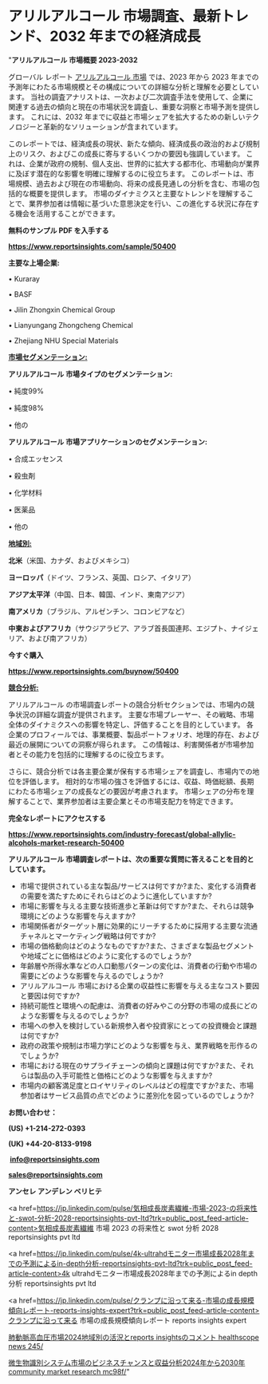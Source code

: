 # アリルアルコール 市場調査、最新トレンド、2032 年までの経済成長

"<strong>アリルアルコール 市場概要 2023-2032</strong>

グローバル レポート <a href=https://www.reportsinsights.com/sample/50400>アリルアルコール 市場</a> では、2023 年から 2023 年までの予測年にわたる市場規模とその構成についての詳細な分析と理解を必要としています。 当社の調査アナリストは、一次および二次調査手法を使用して、企業に関連する過去の傾向と現在の市場状況を調査し、重要な洞察と市場予測を提供します。 これには、2032 年までに収益と市場シェアを拡大​​するための新しいテクノロジーと革新的なソリューションが含まれています。

このレポートでは、経済成長の現状、新たな傾向、経済成長の政治的および規制上のリスク、およびこの成長に寄与するいくつかの要因も強調しています。 これは、企業が政府の規制、個人支出、世界的に拡大する都市化、市場動向が業界に及ぼす潜在的な影響を明確に理解するのに役立ちます。 このレポートは、市場規模、過去および現在の市場動向、将来の成長見通しの分析を含む、市場の包括的な概要を提供します。 市場のダイナミクスと主要なトレンドを理解することで、業界参加者は情報に基づいた意思決定を行い、この進化する状況に存在する機会を活用することができます。

<strong><b>無料のサンプル PDF を入手する</b></strong>

<a href=https://www.reportsinsights.com/sample/50400><strong><u>https://www.reportsinsights.com/sample/50400</u></strong></a>

<strong>主要な上場企業:</strong>

• Kuraray

• BASF

• Jilin Zhongxin Chemical Group

• Lianyungang Zhongcheng Chemical

• Zhejiang NHU Special Materials

<strong><u>市場セグメンテーション</u></strong><strong><u>:</u></strong>

<strong>アリルアルコール 市場タイプのセグメンテーション:</strong>

• 純度99%

• 純度98%

• 他の

<strong>アリルアルコール 市場アプリケーションのセグメンテーション:</strong>

• 合成エッセンス

• 殺虫剤

• 化学材料

• 医薬品

• 他の

<strong><u>地域別</u></strong><strong><u>:</u></strong>

<strong>北米</strong>（米国、カナダ、およびメキシコ）

<strong>ヨーロッパ</strong>（ドイツ、フランス、英国、ロシア、イタリア）

<strong>アジア太平洋</strong>（中国、日本、韓国、インド、東南アジア）

<strong>南アメリカ</strong>（ブラジル、アルゼンチン、コロンビアなど）

<strong>中東およびアフリカ</strong>（サウジアラビア、アラブ首長国連邦、エジプト、ナイジェリア、および南アフリカ）

<strong>今すぐ購入</strong>

<a href=https://www.reportsinsights.com/buynow/50400><strong><u>https://www.reportsinsights.com/buynow/50400</u></strong></a>

<strong><u>競合分析:</u></strong>

アリルアルコール の市場調査レポートの競合分析セクションでは、市場内の競争状況の詳細な調査が提供されます。 主要な市場プレーヤー、その戦略、市場全体のダイナミクスへの影響を特定し、評価することを目的としています。 各企業のプロフィールでは、事業概要、製品ポートフォリオ、地理的存在、および最近の展開についての洞察が得られます。 この情報は、利害関係者が市場参加者とその能力を包括的に理解するのに役立ちます。

さらに、競合分析では各主要企業が保有する市場シェアを調査し、市場内での地位を評価します。 相対的な市場の強さを評価するには、収益、時価総額、長期にわたる市場シェアの成長などの要因が考慮されます。 市場シェアの分布を理解することで、業界参加者は主要企業とその市場支配力を特定できます。

<strong>完全なレポートにアクセスする</strong>

<a href=https://www.reportsinsights.com/industry-forecast/global-allylic-alcohols-market-research-50400><strong><u><b>https://www.reportsinsights.com/industry-forecast/global-allylic-alcohols-market-research-50400</b></u></strong></a>

<strong><b>アリルアルコール 市場調査レポートは、次の重要な質問に答えることを目的としています。</b></strong>
<ul>
  <li>市場で提供されている主な製品/サービスは何ですか?また、変化する消費者の需要を満たすためにそれらはどのように進化していますか?</li>
  <li>市場に影響を与える主要な技術進歩と革新は何ですか?また、それらは競争環境にどのような影響を与えますか?</li>
  <li>市場関係者がターゲット層に効果的にリーチするために採用する主要な流通チャネルとマーケティング戦略は何ですか?</li>
  <li>市場の価格動向はどのようなものですか?また、さまざまな製品セグメントや地域ごとに価格はどのように変化するのでしょうか?</li>
  <li>年齢層や所得水準などの人口動態パターンの変化は、消費者の行動や市場の需要にどのような影響を与えるのでしょうか?</li>
  <li>アリルアルコール 市場における企業の収益性に影響を与える主なコスト要因と要因は何ですか?</li>
  <li>持続可能性と環境への配慮は、消費者の好みやこの分野の市場の成長にどのような影響を与えるのでしょうか?</li>
  <li>市場への参入を検討している新規参入者や投資家にとっての投資機会と課題は何ですか?</li>
  <li>政府の政策や規制は市場力学にどのような影響を与え、業界戦略を形作るのでしょうか?</li>
  <li>市場における現在のサプライチェーンの傾向と課題は何ですか?また、それらは製品の入手可能性と価格にどのような影響を与えますか?</li>
  <li>市場内の顧客満足度とロイヤリティのレベルはどの程度ですか?また、市場参加者はサービス品質の点でどのように差別化を図っているのでしょうか?</li>
</ul>
<strong>お問い合わせ：</strong>

<strong>(US) +1-214-272-0393</strong>

<strong>(UK) +44-20-8133-9198</strong>

<strong> </strong><a href=info@reportsinsights.com><strong><u>info@reportsinsights.com</u></strong></a>

<a href=sales@reportsinsights.com><strong><u>sales@reportsinsights.com</u></strong></a>

<strong>アンセレ アンデレン ベリヒテ</strong>

<a href=https://jp.linkedin.com/pulse/気相成長炭素繊維-市場-2023-の将来性と-swot-分析-2028-reportsinsights-pvt-ltd?trk=public_post_feed-article-content>気相成長炭素繊維 市場 2023 の将来性と swot 分析 2028 reportsinsights pvt ltd</a>

<a href=https://jp.linkedin.com/pulse/4k-ultrahdモニター市場成長2028年までの予測によるin-depth分析-reportsinsights-pvt-ltd?trk=public_post_feed-article-content>4k ultrahdモニター市場成長2028年までの予測によるin depth分析 reportsinsights pvt ltd</a>

<a href=https://jp.linkedin.com/pulse/クランプに沿って来る-市場の成長規模傾向レポート-reports-insights-expert?trk=public_post_feed-article-content>クランプに沿って来る 市場の成長規模傾向レポート reports insights expert</a>

<a href=https://www.linkedin.com/pulse/肺動脈高血圧市場2024地域別の活況とreports-insightsのコメント-healthscope-news-245/>肺動脈高血圧市場2024地域別の活況とreports insightsのコメント healthscope news 245/</a>

<a href=https://www.linkedin.com/pulse/微生物識別システム市場のビジネスチャンスと収益分析2024年から2030年-community-market-research-mc98f/>微生物識別システム市場のビジネスチャンスと収益分析2024年から2030年 community market research mc98f/</a>"
